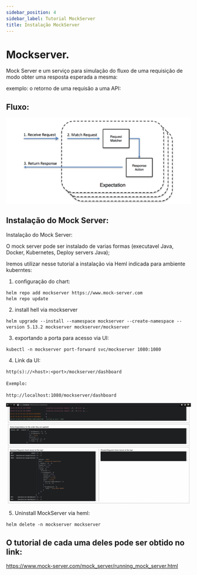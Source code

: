 ```yaml
---
sidebar_position: 4
sidebar_label: Tutorial MockServer 
title: Instalação MockServer
---
```


# Mockserver.

Mock Server e um serviço para simulação do fluxo de uma requisição de modo obter uma resposta esperada a mesma:

exemplo: o retorno de uma requisão a uma API:

## Fluxo:

![Fluxo_Mock](/img/tutorial/Fluxo_Mock.png)


## Instalação do Mock Server:
Instalação do Mock Server:

O mock server pode ser instalado de varias formas (executavel Java, Docker, Kubernetes, Deploy servers Java);

Iremos utilizar nesse tutorial a instalação via Heml indicada para ambiente kuberntes:

1. configuração do chart:
```
helm repo add mockserver https://www.mock-server.com
helm repo update
```
2. install hell via mockserver
```
helm upgrade --install --namespace mockserver --create-namespace --version 5.13.2 mockserver mockserver/mockserver
```

3. exportando a porta para acesso via UI:
```
kubectl -n mockserver port-forward svc/mockserver 1080:1080
```
4. Link da UI:
```
http(s)://<host>:<port>/mockserver/dashboard

Exemplo:

http://localhost:1080/mockserver/dashboard
```

![Mock_UI](/img/tutorial/Mock_UI.png)

5. Uninstall MockServer via heml:
```
helm delete -n mockserver mockserver
```
## O tutorial de cada uma deles pode ser obtido no link: 

https://www.mock-server.com/mock_server/running_mock_server.html 


